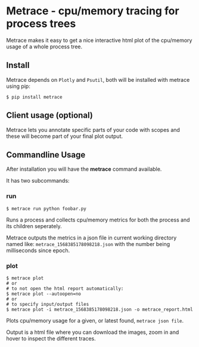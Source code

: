 # Metrace - cpu/memory tracing for process trees

Metrace makes it easy to get a nice interactive html plot of the cpu/memory usage of a whole process tree.

## Install

Metrace depends on `Plotly` and `Psutil`, both will be installed with metrace using pip:

```
$ pip install metrace
```

## Client usage (optional)

Metrace lets you annotate specific parts of your code with scopes and these will become part of your final plot output.



## Commandline Usage

After installation you will have the **metrace** command available.

It has two subcommands:

### run

```
$ metrace run python foobar.py
```

Runs a process and collects cpu/memory metrics for both the process and its children seperately.

Metrace outputs the metrics in a json file in current working directory named like: `metrace_1568385178098218.json` with the number being milliseconds since epoch.

### plot

```
$ metrace plot
# or
# to not open the html report automatically:
$ metrace plot --autoopen=no
# or
# to specify input/output files
$ metrace plot -i metrace_1568385178098218.json -o metrace_report.html
```

Plots cpu/memory usage for a given, or latest found, `metrace json file`.

Output is a html file where you can download the images, zoom in and hover to inspect the different traces.

